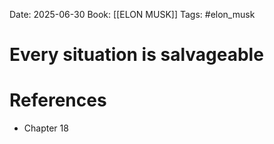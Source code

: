 Date: 2025-06-30
Book: [[ELON MUSK]]
Tags: #elon_musk 
# Every situation is salvageable



# References
- Chapter 18